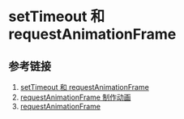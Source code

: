 # setTimeout 和 requestAnimationFrame

## 参考链接

1. [setTimeout 和 requestAnimationFrame](https://juejin.cn/post/6844904083204079630)
2. [requestAnimationFrame 制作动画](https://juejin.cn/post/6898883036222324744)
3. [requestAnimationFrame](https://github.com/darius/requestAnimationFrame/blob/master/requestAnimationFrame.js)
